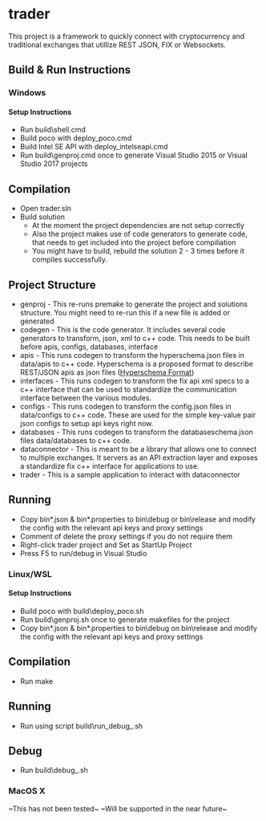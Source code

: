 # trader

This project is a framework to quickly connect with cryptocurrency and traditional exchanges that utillize REST JSON, FIX or Websockets.

## Build & Run Instructions

### Windows

#### Setup Instructions 

- Run build\shell.cmd
- Build poco with deploy_poco.cmd
- Build Intel SE API with deploy_intelseapi.cmd
- Run build\genproj.cmd once to generate Visual Studio 2015 or Visual Studio 2017 projects

## Compilation
- Open trader.sln
- Build solution
  - At the moment the project dependencies are not setup correctly
  - Also the project makes use of code generators to generate code, that needs to get included into the project before compiliation
  - You might have to build, rebuild the solution 2 - 3 times before it compiles successfully.

## Project Structure
- genproj - This re-runs premake to generate the project and solutions structure. You might need to re-run this if a new file is added or generated
- codegen - This is the code generator. It includes several code generators to transform, json, xml to c++ code. This needs to be built before apis, configs, databases, interface
- apis - This runs codegen to transform the hyperschema.json files in data/apis to c++ code. Hyperschema is a proposed format to describe REST/JSON apis as json files ([Hyperschema Format](http://json-schema.org/latest/json-schema-hypermedia.html))
- interfaces - This runs codegen to transform the fix api xml specs to a c++ interface that can be used to standardize the communication interface between the various modules.
- configs - This runs codegen to transform the config.json files in data/configs to c++ code. These are used for the simple key-value pair json configs to setup api keys right now.
- databases - This runs codegen to transform the databaseschema.json files data/databases to c++ code.
- dataconnector - This is meant to be a library that allows one to connect to multiple exchanges. It servers as an API extraction layer and exposes a standardize fix c++ interface for applications to use.
- trader - This is a sample application to interact with dataconnector

## Running
- Copy bin\*.json & bin\*.properties to bin\debug or bin\release and modify the config with the relevant api keys and proxy settings
- Comment of delete the proxy settings if you do not require them
- Right-click trader project and Set as StartUp Project
- Press F5 to run/debug in Visual Studio

### Linux/WSL

#### Setup Instructions
- Build poco with build\deploy_poco.sh
- Run build\genproj.sh once to generate makefiles for the project
- Copy bin\*.json & bin\*.properties to bin\debug on bin\release and modify the config with the relevant api keys and proxy settings

## Compilation
- Run make

## Running
- Run using script build\run_debug_<compiler>.sh

## Debug
- Run build\debug_<compiler>.sh

### MacOS X
~This has not been tested~
~Will be supported in the near future~

